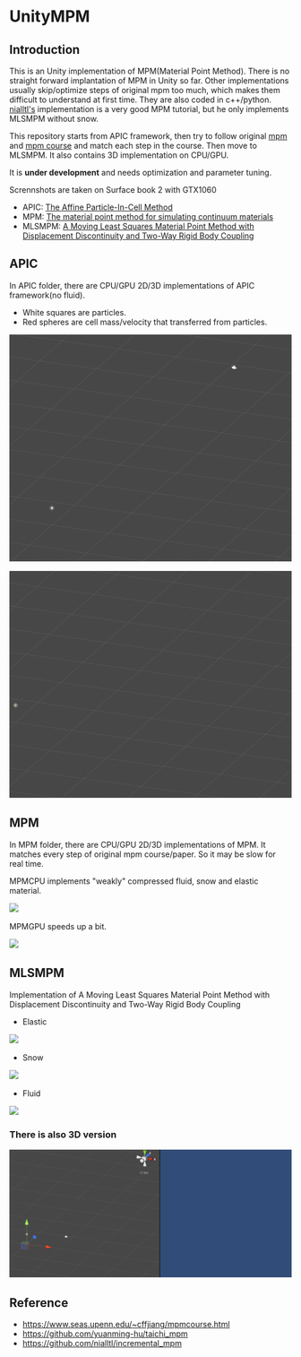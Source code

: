 # UnityMPM

## Introduction

This is an Unity implementation of MPM(Material Point Method). There is no straight forward implantation of MPM in Unity so far. Other implementations usually skip/optimize steps of original mpm too much, which makes them difficult to understand at first time. They are also coded in c++/python. [nialltl's](https://github.com/nialltl/incremental_mpm) implementation is a very good MPM tutorial, but he only implements MLSMPM without snow. 

This repository starts from APIC framework, then try to follow original [mpm](https://dl.acm.org/doi/10.1145/2461912.2461948) and [mpm course](https://www.seas.upenn.edu/~cffjiang/mpmcourse.html) and match each step in the course. Then move to MLSMPM. It also contains 3D implementation on CPU/GPU. 

It is **under development** and needs optimization and parameter tuning.

Scrennshots are taken on Surface book 2 with GTX1060

- APIC: [The Affine Particle-In-Cell Method](http://www.seas.upenn.edu/~cffjiang/research/apic/paper.pdf)
- MPM: [The material point method for simulating continuum materials](https://www.seas.upenn.edu/~cffjiang/mpmcourse.html) 
- MLSMPM: [A Moving Least Squares Material Point Method with Displacement Discontinuity and Two-Way Rigid Body Coupling](https://www.seas.upenn.edu/~cffjiang/research/mlsmpm/hu2018mlsmpm.pdf)

## APIC

In APIC folder, there are CPU/GPU 2D/3D implementations of APIC framework(no fluid). 

- White squares are particles.
- Red spheres are cell mass/velocity that transferred from particles. 

![](/gif/apic2d.gif)

![](/gif/apic3d.gif)

## MPM

In MPM folder, there are CPU/GPU 2D/3D implementations of MPM. It matches every step of original mpm course/paper. So it may be slow for real time.

MPMCPU implements "weakly" compressed fluid, snow and elastic material.

![](/gif/mpm2d.gif)

MPMGPU speeds up a bit.

![](/gif/mpmgpu.gif)

## MLSMPM

Implementation of A Moving Least Squares Material Point Method with Displacement Discontinuity and Two-Way Rigid Body Coupling

- Elastic

![](/gif/mlsmpm_elastic.gif)

- Snow

![](/gif/mlsmpm_snow.gif)

- Fluid

![](/gif/mlsmpm_fluid.gif)

### There is also 3D version

![](/gif/mlsmpm_elastic3d.gif)



## Reference

- https://www.seas.upenn.edu/~cffjiang/mpmcourse.html
- https://github.com/yuanming-hu/taichi_mpm
- https://github.com/nialltl/incremental_mpm
